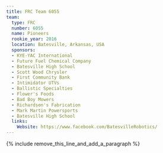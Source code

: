 ```yaml
---
title: FRC Team 6055
team:
  type: FRC
  number: 6055
  name: Pioneers
  rookie_year: 2016
  location: Batesville, Arkansas, USA
  sponsors:
  - KYE-YAC International
  - Future Fuel Chemical Company
  - Batesville High School
  - Scott Wood Chrysler
  - First Community Bank
  - Intimidator UTVs
  - Ballistic Specialties
  - Flower's Foods
  - Bad Boy Mowers
  - Richardson's Fabrication
  - Mark Martin Powersports
  - Batesville High School
  links:
    Website: https://www.facebook.com/BatesvilleRobotics/
---
```


{% include remove_this_line_and_add_a_paragraph %}